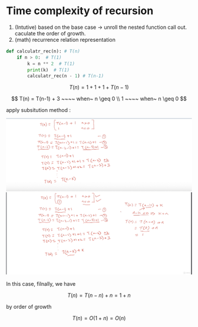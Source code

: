 # Time complexity of recursion

1. (Intutive) based on the base case -> unroll the nested function call out. caculate the order of growth.
2. (math) recurrence relation representation

``` Python
def calculatr_rec(n): # T(n)
    if n > 0:  # T(1)
        k = n ** 2  # T(1)
        print(k)  # T(1)
        calculatr_rec(n - 1) # T(n-1)
```

$$
T(n) = 1 + 1 + 1 + T(n-1)
$$

$$
T(n) = T(n-1) + 3 ~~~~ when~ n \geq 0
\\ 1 ~~~~ when~ n \geq 0
$$

apply subsitution method : 

<img src='../asserts/40_1.png'></img>
<img src='../asserts/40_2.png'></img>

In this case, filnally, we have

$$
T(n) = T(n-n) + n = 1 + n
$$

by order of growth

$$
T(n) = O(1 + n) = O(n)
$$

